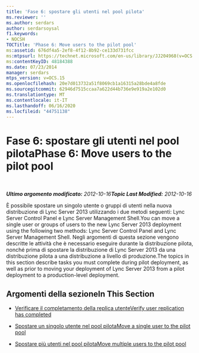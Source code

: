 ```yaml
---
title: 'Fase 6: spostare gli utenti nel pool pilota'
ms.reviewer: ''
ms.author: serdars
author: serdarsoysal
f1.keywords:
- NOCSH
TOCTitle: 'Phase 6: Move users to the pilot pool'
ms:assetid: 676df4a5-2ef8-4f12-8b92-ce133d731fcc
ms:mtpsurl: https://technet.microsoft.com/en-us/library/JJ204968(v=OCS.15)
ms:contentKeyID: 48184388
ms.date: 07/23/2014
manager: serdars
mtps_version: v=OCS.15
ms.openlocfilehash: 20e7d013732a51f8069cb1a16315a28bde4a8fde
ms.sourcegitcommit: 62946d7515ccaa7a622d44b736e9e919a2e102d0
ms.translationtype: MT
ms.contentlocale: it-IT
ms.lasthandoff: 06/16/2020
ms.locfileid: "44751138"
---
```

<div data-xmlns="http://www.w3.org/1999/xhtml">

<div class="topic" data-xmlns="http://www.w3.org/1999/xhtml" data-msxsl="urn:schemas-microsoft-com:xslt" data-cs="https://msdn.microsoft.com/">

<div data-asp="https://msdn2.microsoft.com/asp">

# <a name="phase-6-move-users-to-the-pilot-pool"></a><span data-ttu-id="a0311-102">Fase 6: spostare gli utenti nel pool pilota</span><span class="sxs-lookup"><span data-stu-id="a0311-102">Phase 6: Move users to the pilot pool</span></span>

</div>

<div id="mainSection">

<div id="mainBody">

<span> </span>

<span data-ttu-id="a0311-103">_**Ultimo argomento modificato:** 2012-10-16_</span><span class="sxs-lookup"><span data-stu-id="a0311-103">_**Topic Last Modified:** 2012-10-16_</span></span>

<span data-ttu-id="a0311-104">È possibile spostare un singolo utente o gruppi di utenti nella nuova distribuzione di Lync Server 2013 utilizzando i due metodi seguenti: Lync Server Control Panel e Lync Server Management Shell.</span><span class="sxs-lookup"><span data-stu-id="a0311-104">You can move a single user or groups of users to the new Lync Server 2013 deployment using the following two methods: Lync Server Control Panel and Lync Server Management Shell.</span></span> <span data-ttu-id="a0311-105">Negli argomenti di questa sezione vengono descritte le attività che è necessario eseguire durante la distribuzione pilota, nonché prima di spostare la distribuzione di Lync Server 2013 da una distribuzione pilota a una distribuzione a livello di produzione.</span><span class="sxs-lookup"><span data-stu-id="a0311-105">The topics in this section describe tasks you must complete during pilot deployment, as well as prior to moving your deployment of Lync Server 2013 from a pilot deployment to a production-level deployment.</span></span>

<div>

## <a name="in-this-section"></a><span data-ttu-id="a0311-106">Argomenti della sezione</span><span class="sxs-lookup"><span data-stu-id="a0311-106">In This Section</span></span>

  - [<span data-ttu-id="a0311-107">Verificare il completamento della replica utente</span><span class="sxs-lookup"><span data-stu-id="a0311-107">Verify user replication has completed</span></span>](verify-user-replication-has-completed_1.md)

  - [<span data-ttu-id="a0311-108">Spostare un singolo utente nel pool pilota</span><span class="sxs-lookup"><span data-stu-id="a0311-108">Move a single user to the pilot pool</span></span>](move-a-single-user-to-the-pilot-pool_1.md)

  - [<span data-ttu-id="a0311-109">Spostare più utenti nel pool pilota</span><span class="sxs-lookup"><span data-stu-id="a0311-109">Move multiple users to the pilot pool</span></span>](move-multiple-users-to-the-pilot-pool_1.md)

</div>

</div>

<span> </span>

</div>

</div>

</div>

